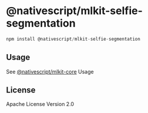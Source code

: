 # @nativescript/mlkit-selfie-segmentation

```javascript
npm install @nativescript/mlkit-selfie-segmentation
```

## Usage

See [@nativescript/mlkit-core](/packages/mlkit-core/README.md) Usage
## License

Apache License Version 2.0
